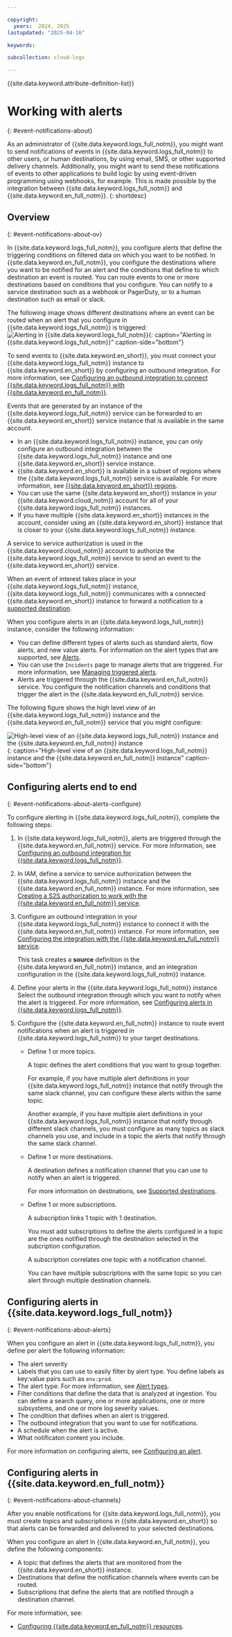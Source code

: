 ```yaml
---

copyright:
  years:  2024, 2025
lastupdated: "2025-04-16"

keywords:

subcollection: cloud-logs

---
```


{{site.data.keyword.attribute-definition-list}}

# Working with alerts
{: #event-notifications-about}

As an administrator of {{site.data.keyword.logs_full_notm}}, you might want to send notifications of events in {{site.data.keyword.logs_full_notm}} to other users, or human destinations, by using email, SMS, or other supported delivery channels. Additionally, you might want to send these notifications of events to other applications to build logic by using event-driven programming using webhooks, for example. This is made possible by the integration between {{site.data.keyword.logs_full_notm}} and {{site.data.keyword.en_full_notm}}.
{: shortdesc}

## Overview
{: #event-notifications-about-ov}

In {{site.data.keyword.logs_full_notm}}, you configure alerts that define the triggering conditions on filtered data on which you want to be notified. In {{site.data.keyword.en_full_notm}}, you configure the destinations where you want to be notified for an alert and the conditions that define to which destination an event is routed. You can route events to one or more destinations based on conditions that you configure. You can notify to a service destination such as a webhook or PagerDuty, or to a human destination such as email or slack.

The following image shows different destinations where an event can be routed when an alert that you configure in {{site.data.keyword.logs_full_notm}} is triggered:
![Alerting in {{site.data.keyword.logs_full_notm}}](../images/alerts-ov1.svg "Alerting in {{site.data.keyword.logs_full_notm}}"){: caption="Alerting in {{site.data.keyword.logs_full_notm}}" caption-side="bottom"}

To send events to {{site.data.keyword.en_short}}, you must connect your {{site.data.keyword.logs_full_notm}} instance to {{site.data.keyword.en_short}} by configuring an outbound integration. For more information, see [Configuring an outbound integration to connect {{site.data.keyword.logs_full_notm}} with {{site.data.keyword.en_full_notm}}](/docs/cloud-logs?topic=cloud-logs-event-notifications-configure).

Events that are generated by an instance of the {{site.data.keyword.logs_full_notm}} service can be forwarded to an {{site.data.keyword.en_short}} service instance that is available in the same account.
- In an {{site.data.keyword.logs_full_notm}} instance, you can only configure an outbound integration between the {{site.data.keyword.logs_full_notm}} instance and one {{site.data.keyword.en_short}} service instance.
- {{site.data.keyword.en_short}} is available in a subset of regions where the {{site.data.keyword.logs_full_notm}} service is available. For more information, see [{{site.data.keyword.en_short}} regions](/docs/event-notifications?topic=event-notifications-en-regions-endpoints).
- You can use the same {{site.data.keyword.en_short}} instance in your {{site.data.keyword.cloud_notm}} account for all of your {{site.data.keyword.logs_full_notm}} instances.
- If you have multiple {{site.data.keyword.en_short}} instances in the account, consider using an {{site.data.keyword.en_short}} instance that is closer to your {{site.data.keyword.logs_full_notm}} instance.

A service to service authorization is used in the {{site.data.keyword.cloud_notm}} account to authorize the {{site.data.keyword.logs_full_notm}} service to send an event to the {{site.data.keyword.en_short}} service.

When an event of interest takes place in your {{site.data.keyword.logs_full_notm}} instance, {{site.data.keyword.logs_full_notm}} communicates with a connected {{site.data.keyword.en_short}} instance to forward a notification to a [supported destination](/docs/event-notifications?topic=event-notifications-en-destination).


When you configure alerts in an {{site.data.keyword.logs_full_notm}} instance, consider the following information:
- You can define different types of alerts such as standard alerts, flow alerts, and new value alerts. For information on the alert types that are supported, see [Alerts](/docs/cloud-logs?topic=cloud-logs-alerts&interface=ui#alert-types).
- You can use the `Incidents` page to manage alerts that are triggered. For more information, see [Managing triggered alerts](/docs/cloud-logs?topic=cloud-logs-incidents).
- Alerts are triggered through the {{site.data.keyword.en_full_notm}} service. You configure the notification channels and conditions that trigger the alert in the {{site.data.keyword.en_full_notm}} service.


The following figure shows the high level view of an {{site.data.keyword.logs_full_notm}} instance and the {{site.data.keyword.en_full_notm}} service that you might configure:

![High-level view of an {{site.data.keyword.logs_full_notm}} instance and the {{site.data.keyword.en_full_notm}} instance](../images/alerts-cl-en-integration.svg "High-level view of an {{site.data.keyword.logs_full_notm}} instance and the {{site.data.keyword.en_full_notm}} instance"){: caption="High-level view of an {{site.data.keyword.logs_full_notm}} instance and the {{site.data.keyword.en_full_notm}} instance" caption-side="bottom"}

## Configuring alerts end to end
{: #event-notifications-about-alerts-configure}

To configure alerting in {{site.data.keyword.logs_full_notm}}, complete the following steps:
1. In {{site.data.keyword.logs_full_notm}}, alerts are triggered through the {{site.data.keyword.en_full_notm}} service.  For more information, see [Configuring an outbound integration for {{site.data.keyword.logs_full_notm}}](/docs/cloud-logs?topic=cloud-logs-event-notifications-configure).

2. In IAM, define a service to service authorization between the {{site.data.keyword.logs_full_notm}} instance and the {{site.data.keyword.en_full_notm}} instance. For more information, see [Creating a S2S authorization to work with the {{site.data.keyword.en_full_notm}} service](/docs/cloud-logs?topic=cloud-logs-iam-service-auth-en).

3. Configure an outbound integration in your {{site.data.keyword.logs_full_notm}} instance to connect it with the {{site.data.keyword.en_full_notm}} instance. For more information, see [Configuring the integration with the {{site.data.keyword.en_full_notm}} service](/docs/cloud-logs?topic=cloud-logs-event-notifications-configure).

    This task creates a **source** definition in the {{site.data.keyword.en_full_notm}} instance, and an integration configuration in the {{site.data.keyword.logs_full_notm}} instance.

4. Define your alerts in the {{site.data.keyword.logs_full_notm}} instance. Select the outbound integration through which you want to notify when the alert is triggered. For more information, see [Configuring alerts in {{site.data.keyword.logs_full_notm}}](/docs/cloud-logs?topic=cloud-logs-alerts-config).

5. Configure the {{site.data.keyword.en_full_notm}} instance to route event notifications when an alert is triggered in {{site.data.keyword.logs_full_notm}} to your target destinations.

    - Define 1 or more topics.

        A topic defines the alert conditions that you want to group together.

        For example, if you have multiple alert definitions in your {{site.data.keyword.logs_full_notm}} instance that notify through the same slack channel, you can configure these alerts within the same topic.

        Another example, if you have multiple alert definitions in your {{site.data.keyword.logs_full_notm}} instance that notify through different slack channels, you must configure as many topics as slack channels you use, and include in a topic the alerts that notify through the same slack channel.

    - Define 1 or more destinations.

        A destination defines a notification channel that you can use to notify when an alert is triggered.

        For more information on destinations, see [Supported destinations](/docs/event-notifications?topic=event-notifications-en-destination).

    - Define 1 or more subscriptions.

        A subscription links 1 topic with 1 destination.

        You must add subscriptions to define the alerts configured in a topic are the ones notified through the destination selected in the subcription configuration.

        A subscription correlates one topic with a notification channel.

        You can have multiple subscriptions with the same topic so you can alert through multiple destination channels.




## Configuring alerts in {{site.data.keyword.logs_full_notm}}
{: #event-notifications-about-alerts}

When you configure an alert in {{site.data.keyword.logs_full_notm}}, you define per alert the following information:
- The alert severity
- Labels that you can use to easily filter by alert type. You define labels as key:value pairs such as `env:prod`.
- The alert type. For more information, see [Alert types](/docs/cloud-logs?topic=cloud-logs-alerts&interface=ui#alert-types).
- Filter conditions that define the data that is analyzed at ingestion. You can define a search query, one or more applications, one or more subsystems, and one or more log severity values.
- The condition that defines when an alert is triggered.
- The outbound integration that you want to use for notifications.
- A schedule when the alert is active.
- What notificaton content you include.

For more information on configuring alerts, see [Configuring an alert](/docs/cloud-logs?topic=cloud-logs-alerts-config).



## Configuring alerts in {{site.data.keyword.en_full_notm}}
{: #event-notifications-about-channels}


After you enable notifications for {{site.data.keyword.logs_full_notm}}, you must create topics and subscriptions in {{site.data.keyword.en_short}} so that alerts can be forwarded and delivered to your selected destinations.

When you configure an alert in {{site.data.keyword.en_full_notm}}, you define the following components:
- A topic that defines the alerts that are monitored from the {{site.data.keyword.en_short}} instance.
- Destinations that define the notification channels where events can be routed.
- Subscriptions that define the alerts that are notified through a destination channel.

For more information, see:
- [Configuring {{site.data.keyword.en_full_notm}} resources](/docs/cloud-logs?topic=cloud-logs-event-notifications-alerts).
